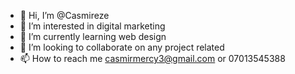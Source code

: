 - 👋 Hi, I’m @Casmireze
- 👀 I’m interested in digital marketing 
- 🌱 I’m currently learning web design 
- 💞️ I’m looking to collaborate on any project related
- 📫 How to reach me casmirmercy3@gmail.com or 07013545388

<!---
Casmireze/Casmireze is a ✨ special ✨ repository because its `README.md` (this file) appears on your GitHub profile.
You can click the Preview link to take a look at your changes.
--->
